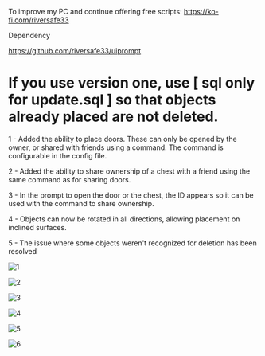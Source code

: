 To improve my PC and continue offering free scripts: https://ko-fi.com/riversafe33

Dependency

https://github.com/riversafe33/uiprompt

# If you use version one, use [ sql only for update.sql ] so that objects already placed are not deleted.

1 - Added the ability to place doors. These can only be opened by the owner, or shared with friends using a command. The command is configurable in the config file.

2 - Added the ability to share ownership of a chest with a friend using the same command as for sharing doors.

3 - In the prompt to open the door or the chest, the ID appears so it can be used with the command to share ownership.

4 - Objects can now be rotated in all directions, allowing placement on inclined surfaces.

5 - The issue where some objects weren't recognized for deletion has been resolved

![1](https://github.com/user-attachments/assets/fd311ec0-5655-48be-ae8d-8c657c29965d)

![2](https://github.com/user-attachments/assets/049cc468-5583-44e9-bd6a-e0df486ac0a7)

![3](https://github.com/user-attachments/assets/57f750a2-29e5-434a-a86a-bf6e2e5e1c68)

![4](https://github.com/user-attachments/assets/838b2c34-9f3a-4299-8299-65c7bb7dd7ac)

![5](https://github.com/user-attachments/assets/255b3546-45cc-43d9-bd7a-2923098fa44b)

![6](https://github.com/user-attachments/assets/cc7104d7-f1a5-45e1-bc38-a7b8c17f53a6)
